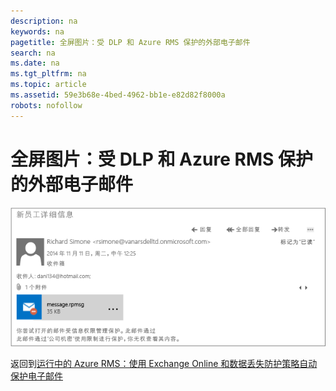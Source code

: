 ```yaml
---
description: na
keywords: na
pagetitle: 全屏图片：受 DLP 和 Azure RMS 保护的外部电子邮件
search: na
ms.date: na
ms.tgt_pltfrm: na
ms.topic: article
ms.assetid: 59e3b68e-4bed-4962-bb1e-e82d82f8000a
robots: nofollow
---
```

# 全屏图片：受 DLP 和 Azure RMS 保护的外部电子邮件
![](../Image/AzRMS_DLPProtectedEmail.png)

返回到[运行中的 Azure RMS：使用 Exchange Online 和数据丢失防护策略自动保护电子邮件](http://technet.microsoft.com/library/jj585026.aspx#BKMK_Example_DLP)

